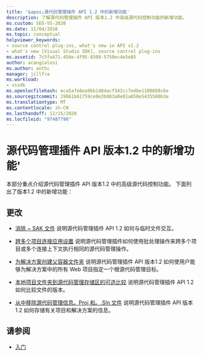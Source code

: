 ```yaml
---
title: '&apos;源代码管理插件 API 1.2 中的新增功能'
description: 了解源代码管理插件 API 版本1.2 中高级源代码控制功能的新增功能。
ms.custom: SEO-VS-2020
ms.date: 11/04/2016
ms.topic: conceptual
helpviewer_keywords:
- source control plug-ins, what's new in API v1.2
- what's new [Visual Studio SDK], source control plug-ins
ms.assetid: 7c5fa471-456e-4f95-8309-5750ec4e5e85
author: acangialosi
ms.author: anthc
manager: jillfra
ms.workload:
- vssdk
ms.openlocfilehash: eca5afe8ea9bb1404acf342cc7edbe1100888c6e
ms.sourcegitcommit: 19061b61759ce8e3b083a0e01a858e5435580b3e
ms.translationtype: MT
ms.contentlocale: zh-CN
ms.lasthandoff: 12/15/2020
ms.locfileid: "97487798"
---
```

# <a name="what39s-new-in-the-source-control-plug-in-api-version-12"></a>源代码管理插件 API 版本1.2 中的新增功能&#39;
本部分重点介绍源代码管理插件 API 版本1.2 中的高级源代码控制功能。 下面列出了版本1.2 中的新增功能：

## <a name="changes"></a>更改
- [消除 ~ SAK 文件](../../extensibility/internals/elimination-of-tilde-sak-files.md) 说明源代码管理插件 API 1.2 如何与临时文件交互。

- [跨多个项目连接应用设置](../../extensibility/internals/application-of-settings-across-multiple-project-connections.md) 说明源代码管理插件如何使用批处理操作来跨多个项目或多个连接上下文执行相同的源代码管理操作。

- [为解决方案创建父容器文件夹](../../extensibility/internals/creating-parent-container-folders-for-solutions.md) 说明源代码管理插件 API 版本1.2 如何使用户能够为解决方案中的所有 Web 项目指定一个根源代码管理目标。

- [本地项目文件夹到源代码管理存储区的可选比较](../../extensibility/internals/optional-comparison-of-local-project-folder-to-source-control-store.md) 说明源代码管理插件 API 1.2 如何比较文件的版本。

- [从中移除源代码管理信息。Proj 和。.Sln 文件](../../extensibility/internals/removal-of-source-control-information-from-dot-proj-and-dot-sln-files.md) 说明源代码管理插件 API 版本1.2 如何存储有关项目和解决方案的信息。

## <a name="see-also"></a>请参阅
- [入门](../../extensibility/internals/getting-started-with-source-control-plug-ins.md)
